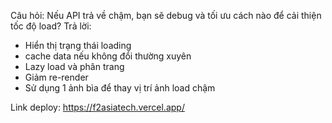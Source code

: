 Câu hỏi: Nếu API trả về chậm, bạn sẽ debug và tối ưu cách nào để cải thiện tốc độ load?
Trả lời:
- Hiển thị trạng thái loading
- cache data nếu không đổi thường xuyên
- Lazy load và phân trang
- Giảm re-render
- Sử dụng 1 ảnh bìa để thay vị trí ảnh load chậm

Link deploy: https://f2asiatech.vercel.app/
